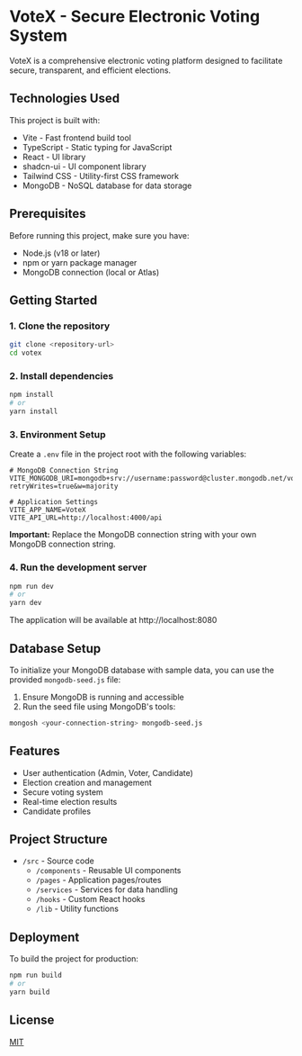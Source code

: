 
# VoteX - Secure Electronic Voting System

VoteX is a comprehensive electronic voting platform designed to facilitate secure, transparent, and efficient elections.

## Technologies Used

This project is built with:

- Vite - Fast frontend build tool
- TypeScript - Static typing for JavaScript
- React - UI library
- shadcn-ui - UI component library
- Tailwind CSS - Utility-first CSS framework
- MongoDB - NoSQL database for data storage

## Prerequisites

Before running this project, make sure you have:

- Node.js (v18 or later)
- npm or yarn package manager
- MongoDB connection (local or Atlas)

## Getting Started

### 1. Clone the repository

```bash
git clone <repository-url>
cd votex
```

### 2. Install dependencies

```bash
npm install
# or
yarn install
```

### 3. Environment Setup

Create a `.env` file in the project root with the following variables:

```
# MongoDB Connection String
VITE_MONGODB_URI=mongodb+srv://username:password@cluster.mongodb.net/votex?retryWrites=true&w=majority

# Application Settings
VITE_APP_NAME=VoteX
VITE_API_URL=http://localhost:4000/api
```

**Important:** Replace the MongoDB connection string with your own MongoDB connection string.

### 4. Run the development server

```bash
npm run dev
# or
yarn dev
```

The application will be available at http://localhost:8080

## Database Setup

To initialize your MongoDB database with sample data, you can use the provided `mongodb-seed.js` file:

1. Ensure MongoDB is running and accessible
2. Run the seed file using MongoDB's tools:

```bash
mongosh <your-connection-string> mongodb-seed.js
```

## Features

- User authentication (Admin, Voter, Candidate)
- Election creation and management
- Secure voting system
- Real-time election results
- Candidate profiles

## Project Structure

- `/src` - Source code
  - `/components` - Reusable UI components
  - `/pages` - Application pages/routes
  - `/services` - Services for data handling
  - `/hooks` - Custom React hooks
  - `/lib` - Utility functions

## Deployment

To build the project for production:

```bash
npm run build
# or
yarn build
```

## License

[MIT](LICENSE)
